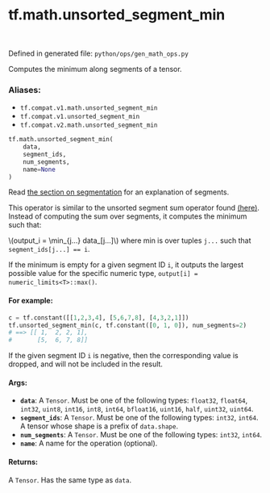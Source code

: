 <div itemscope itemtype="http://developers.google.com/ReferenceObject">
<meta itemprop="name" content="tf.math.unsorted_segment_min" />
<meta itemprop="path" content="Stable" />
</div>

# tf.math.unsorted_segment_min

<!-- Insert buttons -->

<table class="tfo-notebook-buttons tfo-api" align="left">
</table>

Defined in generated file: `python/ops/gen_math_ops.py`



<!-- Start diff -->
Computes the minimum along segments of a tensor.

### Aliases:

* `tf.compat.v1.math.unsorted_segment_min`
* `tf.compat.v1.unsorted_segment_min`
* `tf.compat.v2.math.unsorted_segment_min`


``` python
tf.math.unsorted_segment_min(
    data,
    segment_ids,
    num_segments,
    name=None
)
```



<!-- Placeholder for "Used in" -->

Read
[the section on segmentation](https://tensorflow.org/api_docs/python/tf/math#Segmentation)
for an explanation of segments.

This operator is similar to the unsorted segment sum operator found
[(here)](../../../api_docs/python/math_ops.md#UnsortedSegmentSum).
Instead of computing the sum over segments, it computes the minimum such that:

\\(output_i = \min_{j...} data_[j...]\\) where min is over tuples `j...` such
that `segment_ids[j...] == i`.

If the minimum is empty for a given segment ID `i`, it outputs the largest
possible value for the specific numeric type,
`output[i] = numeric_limits<T>::max()`.

#### For example:



``` python
c = tf.constant([[1,2,3,4], [5,6,7,8], [4,3,2,1]])
tf.unsorted_segment_min(c, tf.constant([0, 1, 0]), num_segments=2)
# ==> [[ 1,  2, 2, 1],
#       [5,  6, 7, 8]]
```

If the given segment ID `i` is negative, then the corresponding value is
dropped, and will not be included in the result.

#### Args:


* <b>`data`</b>: A `Tensor`. Must be one of the following types: `float32`, `float64`, `int32`, `uint8`, `int16`, `int8`, `int64`, `bfloat16`, `uint16`, `half`, `uint32`, `uint64`.
* <b>`segment_ids`</b>: A `Tensor`. Must be one of the following types: `int32`, `int64`.
  A tensor whose shape is a prefix of `data.shape`.
* <b>`num_segments`</b>: A `Tensor`. Must be one of the following types: `int32`, `int64`.
* <b>`name`</b>: A name for the operation (optional).


#### Returns:

A `Tensor`. Has the same type as `data`.
